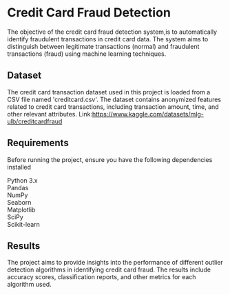 
# Credit Card Fraud Detection

The objective of the credit card fraud detection system,is to automatically identify fraudulent transactions in credit card data. The system aims to distinguish between legitimate transactions (normal) and fraudulent transactions (fraud) using machine learning techniques.

## Dataset
The credit card transaction dataset used in this project is loaded from a CSV file named 'creditcard.csv'. The dataset contains anonymized features related to credit card transactions, including transaction amount, time, and other relevant attributes.
Link:https://www.kaggle.com/datasets/mlg-ulb/creditcardfraud
## Requirements
Before running the project, ensure you have the following dependencies installed

Python 3.x   
Pandas  
NumPy  
Seaborn  
Matplotlib  
SciPy  
Scikit-learn
## Results
The project aims to provide insights into the performance of different outlier detection algorithms in identifying credit card fraud. The results include accuracy scores, classification reports, and other metrics for each algorithm used.